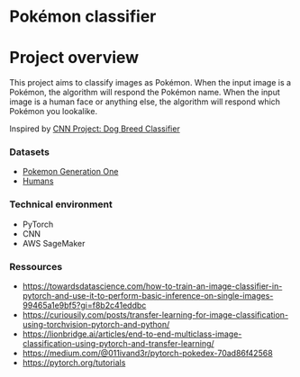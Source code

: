 Pokémon classifier
==================
# Project overview

This project aims to classify images as Pokémon. When the input image is a Pokémon, the algorithm will respond the
Pokémon name. When the input image is a human face or anything else, the algorithm will respond which Pokémon you
lookalike.

Inspired by [CNN Project: Dog Breed Classifier](https://github.com/udacity/deep-learning-v2-pytorch/tree/master/project-dog-classification)

### Datasets
    
- [Pokemon Generation One](https://www.kaggle.com/lantian773030/pokemonclassification/)
- [Humans](http://vis-www.cs.umass.edu/lfw/lfw.tgz)

### Technical environment
- PyTorch
- CNN
- AWS SageMaker

### Ressources

- https://towardsdatascience.com/how-to-train-an-image-classifier-in-pytorch-and-use-it-to-perform-basic-inference-on-single-images-99465a1e9bf5?gi=f8b2c41eddbc
- https://curiousily.com/posts/transfer-learning-for-image-classification-using-torchvision-pytorch-and-python/
- https://lionbridge.ai/articles/end-to-end-multiclass-image-classification-using-pytorch-and-transfer-learning/
- https://medium.com/@011ivand3r/pytorch-pokedex-70ad86f42568
- https://pytorch.org/tutorials